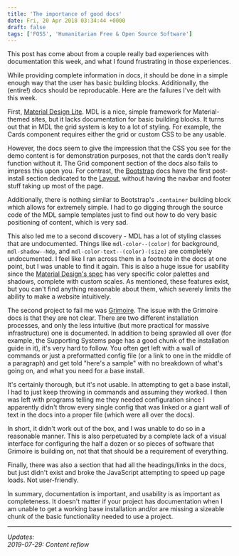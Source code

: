 ```yaml
---
title: 'The importance of good docs'
date: Fri, 20 Apr 2018 03:34:44 +0000
draft: false
tags: ['FOSS', 'Humanitarian Free & Open Source Software']
---
```


This post has come about from a couple really bad experiences with documentation this week, and what I found frustrating in those experiences.

<!--more-->

While providing complete information in docs, it should be done in a simple enough way that the user has basic building blocks.
Additionally, the (entire!) docs should be reproducable. Here are the failures I've delt with this week.

First, [Material Design Lite](https://getmdl.io/).
MDL is a nice, simple framework for Material-themed sites, but it lacks documentation for basic building blocks.
It turns out that in MDL the grid system is key to a lot of styling.
For example, the Cards component requires either the grid or custom CSS to be any usable.

However, the docs seem to give the impression that the CSS you see for the demo content is for demonstration purposes, not that the cards don't really function without it.
The Grid component section of the docs also fails to impress this upon you.
For contrast, the [Bootstrap](https://getbootstrap.com/) docs have the first post-install section dedicated to the [Layout](https://getbootstrap.com/docs/4.0/layout/overview/), without having the navbar and footer stuff taking up most of the page.

Additionally, there is nothing similar to Bootstrap's `.container` building block which allows for extremely simple.
I had to go digging through the source code of the MDL sample templates just to find out how to do very basic positioning of content, which is very sad.

This also led me to a second discovery - MDL has a lot of styling classes that are undocumented. Things like `mdl-color--(color)` for background, `mdl-shadow--Ndp`, and `mdl-color-text--(color)-(size)` are completely undocumented.
I feel like I ran across them in a footnote in the docs at one point, but I was unable to find it again.
This is also a huge issue for usability since the [Material Design's spec](https://material.io/guidelines/) has very specific color palettes and shadows, complete with custom scales.
As mentioned, these features exist, but you can't find anything reasonable about them, which severely limits the ability to make a website intuitively.

The second project to fail me was [Grimoire](https://grimoirelab.github.io/).
The issue with the Grimoire docs is that they are not clear.
There are two different installation processes, and only the less intuitive (but more practical for massive infrastructure) one is documented.
In addition to being sprawled all over (for example, the Supporting Systems page has a good chunk of the installation guide in it), it's very hard to follow.
You often get left with a wall of commands or just a preformatted config file (or a link to one in the middle of a paragraph) and get told "here's a sample" with no breakdown of what's going on, and what you need for a base install.

It's certainly thorough, but it's not usable.
In attempting to get a base install, I had to just keep throwing in commands and assuming they worked.
I then was left with programs telling me they needed configuration since I apparently didn't throw every single config that was linked or a giant wall of text in the docs into a proper file (which were all over the docs).

In short, it didn't work out of the box, and I was unable to do so in a reasonable manner.
This is also perpetuated by a complete lack of a visual interface for configuring the half a dozen or so pieces of software that Grimoire is building on, not that that should be a requirement of everything.

Finally, there was also a section that had all the headings/links in the docs, but just didn't exist and broke the JavaScript attempting to speed up page loads.
Not user-friendly.

In summary, documentation is important, and usability is as important as completeness. It doesn't matter if your project has documentation when I am unable to get a working base installation and/or are missing a sizeable chunk of the basic functionality needed to use a project.

---

_Updates:_  
_2019-07-29: Content reflow_